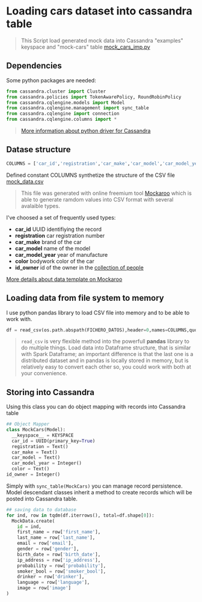 # Loading cars dataset into cassandra table

> This Script load generated mock data into Cassandra "examples" keyspace and "mock-cars" table [mock_cars_imp.py](https://github.com/jasset75/spark-cassandra-notes/examples/mock-example/py-upload/mock_cars_imp.py)

## Dependencies

Some python packages are needed:

```py
from cassandra.cluster import Cluster
from cassandra.policies import TokenAwarePolicy, RoundRobinPolicy
from cassandra.cqlengine.models import Model
from cassandra.cqlengine.management import sync_table
from cassandra.cqlengine import connection
from cassandra.cqlengine.columns import *
```
>[More information about python driver for Cassandra](https://datastax.github.io/python-driver/api/index.html)

## Datase structure

```py
COLUMNS = ['car_id','registration','car_make','car_model','car_model_year','color','id_owner']
```

Defined constant COLUMNS synthetize the structure of the CSV file [mock_data.csv](https://github.com/jasset75/spark-cassandra-notes/examples/mock-example/py-upload/data/mock-cars.csv)

>This file was generated with online freemium tool [Mockaroo](http://www.mockaroo.com/) which is able to generate ramdom values into CSV format with several avalaible types.

I've choosed a set of frequently used types:

+ **car_id** UUID identifiying the record
+ **registration** car registration number
+ **car_make** brand of the car
+ **car_model** name of the model
+ **car_model_year** year of manufacture
+ **color** bodywork color of the car
+ **id_owner** id of the owner in the [collection of people](mock_data_imp.md)

[More details about data template on Mockaroo](http://www.mockaroo.com/37137260)

## Loading data from file system to memory

I use python pandas library to load CSV file into memory and to be able to work with.
```py
df = read_csv(os.path.abspath(FICHERO_DATOS),header=0,names=COLUMNS,quotechar='"',decimal=',',encoding=ENCODING)
```
>`read_csv` is very flexible method into the powerfull **pandas** library to do multiple things. Load data into Dataframe structure, that is similar with Spark Dataframe; an important difference is that the last one is a distributed dataset and in pandas is locally stored in memory, but is relatively easy to convert each other so, you could work with both at your convenience.

## Storing into Cassandra

Using this class you can do object mapping with records into Cassandra table

```py
## Object Mapper
class MockCars(Model):
  __keyspace__ = KEYSPACE
  car_id = UUID(primary_key=True)
  registration = Text()
  car_make = Text()
  car_model = Text()
  car_model_year = Integer()
  color = Text()
id_owner = Integer()
```

Simply with `sync_table(MockCars)` you can manage record persistence. Model descendant classes inherit a method to create records which will be posted into Cassandra table.

```py
## saving data to database
for ind, row in tqdm(df.iterrows(), total=df.shape[0]):
  MockData.create(
    id = ind,
    first_name = row['first_name'],
    last_name = row['last_name'],
    email = row['email'],
    gender = row['gender'],
    birth_date = row['birth_date'],
    ip_address = row['ip_address'],
    probability = row['probability'],
    smoker_bool = row['smoker_bool'],
    drinker = row['drinker'],
    language = row['language'],
    image = row['image']
)
```
